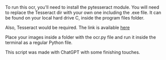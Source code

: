 To run this ocr, you'll need to install the pytesseract module.
You will need to replace the Tesseract dir with your own one including the .exe file. It can be found on your local hard drive C, inside the program files folder.

Also, Tesseract would be required. The link is available [here](https://github.com/tesseract-ocr/tesseract/releases/download/5.5.0/tesseract-ocr-w64-setup-5.5.0.20241111.exe)

Place your images inside a folder with the ocr.py file and run it inside the terminal as a regular Python file.

This script was made with ChatGPT with some finishing touches.
